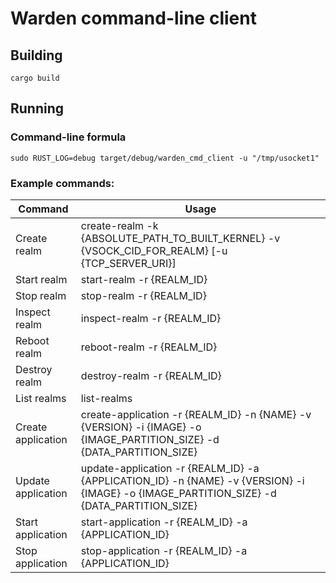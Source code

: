 # Warden command-line client

## Building

    cargo build

## Running

### Command-line formula

    sudo RUST_LOG=debug target/debug/warden_cmd_client -u "/tmp/usocket1"

### Example commands:
|Command| Usage |
|-|-|
|Create realm| create-realm -k {ABSOLUTE_PATH_TO_BUILT_KERNEL} -v {VSOCK_CID_FOR_REALM} [-u {TCP_SERVER_URI}]|
|Start realm| start-realm -r {REALM_ID}|
|Stop realm| stop-realm -r {REALM_ID}|
|Inspect realm| inspect-realm -r {REALM_ID}|
|Reboot realm| reboot-realm -r {REALM_ID}|
|Destroy realm| destroy-realm -r {REALM_ID}|
|List realms| list-realms|
|Create application| create-application -r {REALM_ID} -n {NAME} -v {VERSION} -i {IMAGE} -o {IMAGE_PARTITION_SIZE} -d {DATA_PARTITION_SIZE}|
|Update application| update-application -r {REALM_ID} -a {APPLICATION_ID} -n {NAME} -v {VERSION} -i {IMAGE} -o {IMAGE_PARTITION_SIZE} -d {DATA_PARTITION_SIZE}|
|Start application| start-application -r {REALM_ID} -a {APPLICATION_ID}|
|Stop application| stop-application -r {REALM_ID} -a {APPLICATION_ID}|
    